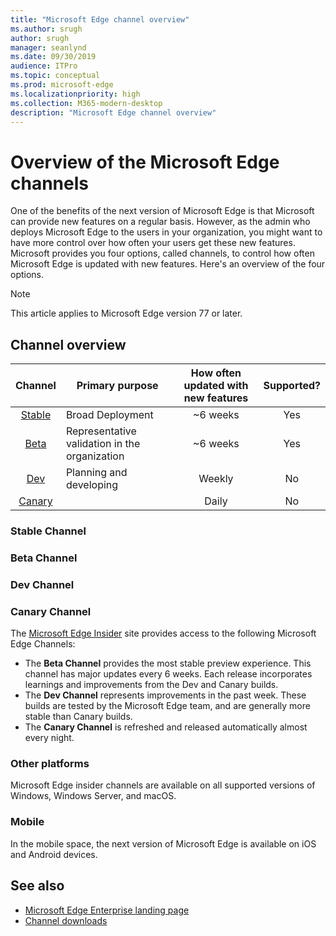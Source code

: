 ```yaml
---
title: "Microsoft Edge channel overview"
ms.author: srugh
author: srugh
manager: seanlynd
ms.date: 09/30/2019
audience: ITPro
ms.topic: conceptual
ms.prod: microsoft-edge
ms.localizationpriority: high
ms.collection: M365-modern-desktop
description: "Microsoft Edge channel overview"
---
```


# Overview of the Microsoft Edge channels

One of the benefits of the next version of Microsoft Edge is that Microsoft can provide new features on a regular basis. However, as the admin who deploys Microsoft Edge to the users in your organization, you might want to have more control over how often your users get these new features. Microsoft provides you four options, called channels, to control how often Microsoft Edge is updated with new features. Here's an overview of the four options.
  
> [!NOTE]
> This article applies to Microsoft Edge version 77 or later.

## Channel overview

|Channel|Primary purpose|How often updated with new features|Supported?|
|:---:|---|:---:|:---:|
|[Stable](#stable-channel)|Broad Deployment|~6 weeks|Yes|
|[Beta](#beta-channel)|Representative validation in the organization|~6 weeks|Yes|
|[Dev](#dev-channel)|Planning and developing|Weekly|No|
|[Canary](#canary-channel)||Daily|No|

### Stable Channel


### Beta Channel


### Dev Channel


### Canary Channel



The [Microsoft Edge Insider](https://www.microsoftedgeinsider.com) site provides access to the following Microsoft Edge Channels:

- The **Beta Channel** provides the most stable preview experience. This channel has major updates every 6 weeks. Each release incorporates learnings and improvements from the Dev and Canary builds.
- The **Dev Channel** represents improvements in the past week. These builds are tested by the Microsoft Edge team, and are generally more stable than Canary builds.
- The **Canary Channel** is refreshed and released automatically almost every night.

### Other platforms

Microsoft Edge insider channels are available on all supported versions of Windows, Windows Server, and macOS.

### Mobile

In the mobile space, the next version of Microsoft Edge is available on iOS and Android devices.

## See also

- [Microsoft Edge Enterprise landing page](https://aka.ms/EdgeEnterprise)
- [Channel downloads](https://www.microsoftedgeinsider.com/download)
